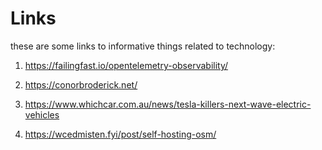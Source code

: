 # Links 

these are some links to informative things related to technology:

1. https://failingfast.io/opentelemetry-observability/

2. https://conorbroderick.net/

3. https://www.whichcar.com.au/news/tesla-killers-next-wave-electric-vehicles

4. https://wcedmisten.fyi/post/self-hosting-osm/
